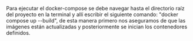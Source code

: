 Para ejecutar el docker-compose se debe navegar hasta el directorio raíz del proyecto en la terminal y allí escribir el siguiente comando: "docker compose up --build", de esta manera primero nos aseguramos de que las imágenes están actualizadas y posteriormente se inician los contenedores definidos. 
